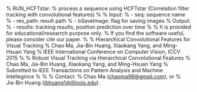 % RUN_HCFTstar:
% process a sequence using HCFTstar (Correlation filter tracking with convolutional features)
%
% Input:
%     - seq:        sequence name
%     - res_path:   result path
%     - bSaveImage: flag for saving images
% Output:
%     - results: tracking results, position prediction over time
%
%   It is provided for educational/researrch purpose only.
%   If you find the software useful, please consider cite our paper.
%
%   Hierarchical Convolutional Features for Visual Tracking
%   Chao Ma, Jia-Bin Huang, Xiaokang Yang, and Ming-Hsuan Yang
%   IEEE International Conference on Computer Vision, ICCV 2015
%
%   Robust Visual Tracking via Hierarchical Convolutional Features
%   Chao Ma, Jia-Bin Huang, Xiaokang Yang, and Ming-Hsuan Yang
%   Submitted to IEEE Transactions on Pattern Analysis and Machine Intellegince
%
%
% Contact:
%   Chao Ma (chaoma99@gmail.com), or
%   Jia-Bin Huang (jbhuang1@illinois.edu).

